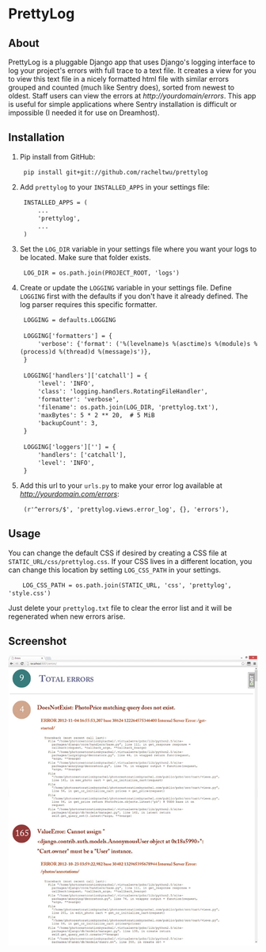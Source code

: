 PrettyLog
================

About
-----
PrettyLog is a pluggable Django app that uses Django's logging interface to log your project's errors with full trace to a text file. It creates a view for you to view this text file in a nicely formatted html file with similar errors grouped and counted (much like Sentry does), sorted from newest to oldest. Staff users can view the errors at *http://yourdomain/errors*. This app is useful for simple applications where Sentry installation is difficult or impossible (I needed it for use on Dreamhost).


Installation
------------

1. Pip install from GitHub:

        pip install git+git://github.com/racheltwu/prettylog

2. Add `prettylog` to your `INSTALLED_APPS` in your settings file:

        INSTALLED_APPS = (
            ...
            'prettylog',
            ...
        )

3. Set the `LOG_DIR` variable in your settings file where you want your logs to be located. Make sure that folder exists.

        LOG_DIR = os.path.join(PROJECT_ROOT, 'logs')

5. Create or update the `LOGGING` variable in your settings file. Define `LOGGING` first with the defaults if you don't have it already defined. The log parser requires this specific formatter.

        LOGGING = defaults.LOGGING

        LOGGING['formatters'] = {
            'verbose': {'format': ('%(levelname)s %(asctime)s %(module)s %(process)d %(thread)d %(message)s')},
        }

        LOGGING['handlers']['catchall'] = {
            'level': 'INFO',
            'class': 'logging.handlers.RotatingFileHandler',
            'formatter': 'verbose',
            'filename': os.path.join(LOG_DIR, 'prettylog.txt'),
            'maxBytes': 5 * 2 ** 20,  # 5 MiB
            'backupCount': 3,
        }

        LOGGING['loggers'][''] = {
            'handlers': ['catchall'],
            'level': 'INFO',
        }

4. Add this url to your `urls.py` to make your error log available at *http://yourdomain.com/errors*:

        (r'^errors/$', 'prettylog.views.error_log', {}, 'errors'),


Usage
-----

You can change the default CSS if desired by creating a CSS file at `STATIC_URL/css/prettylog.css`. If your CSS lives in a different location, you can change this location by setting `LOG_CSS_PATH` in your settings.

        LOG_CSS_PATH = os.path.join(STATIC_URL, 'css', 'prettylog', 'style.css')

Just delete your `prettylog.txt` file to clear the error list and it will be regenerated when new errors arise.

Screenshot
----------

![](https://github.com/racheltwu/prettylog/raw/master/screenshot.jpg "PrettyLog Screenshot")